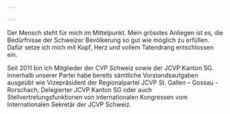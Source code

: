 ```yaml
---

---
```


Der Mensch steht für mich im Mittelpunkt. Mein grösstes Anliegen ist es, die Bedürfnisse der Schweizer Bevölkerung so gut wie möglich zu erfüllen. Dafür setze ich mich mit Kopf, Herz und vollem Tatendrang entschlossen ein.

Seit 2011 bin ich Mitglieder der CVP Schweiz sowie der JCVP Kanton SG. Innerhalb unserer Partei habe bereits sämtliche Vorstandsaufgaben ausgeübt wie Vizepräsident der Regionalpartei JCVP St. Gallen – Gossau - Rorschach, Delegierter JCVP Kanton SG oder auch Stellvertretungsfunktionen von internationalen Kongressen vom Internationalen Sekretär der JCVP Schweiz.

